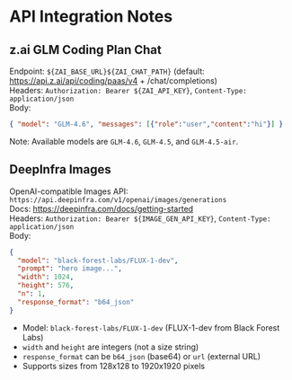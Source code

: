 # API Integration Notes

## z.ai GLM Coding Plan Chat
Endpoint: `${ZAI_BASE_URL}${ZAI_CHAT_PATH}` (default: https://api.z.ai/api/coding/paas/v4 + /chat/completions)  
Headers: `Authorization: Bearer ${ZAI_API_KEY}`, `Content-Type: application/json`  
Body:
```json
{ "model": "GLM-4.6", "messages": [{"role":"user","content":"hi"}] }
```
Note: Available models are `GLM-4.6`, `GLM-4.5`, and `GLM-4.5-air`.

## DeepInfra Images
OpenAI-compatible Images API: `https://api.deepinfra.com/v1/openai/images/generations`  
Docs: https://deepinfra.com/docs/getting-started  
Headers: `Authorization: Bearer ${IMAGE_GEN_API_KEY}`, `Content-Type: application/json`  
Body:
```json
{ 
  "model": "black-forest-labs/FLUX-1-dev", 
  "prompt": "hero image...", 
  "width": 1024,
  "height": 576,
  "n": 1,
  "response_format": "b64_json"
}
```
- Model: `black-forest-labs/FLUX-1-dev` (FLUX-1-dev from Black Forest Labs)
- `width` and `height` are integers (not a size string)
- `response_format` can be `b64_json` (base64) or `url` (external URL)
- Supports sizes from 128x128 to 1920x1920 pixels
